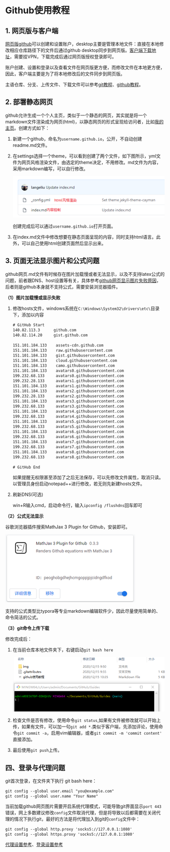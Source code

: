 # Github使用教程

## 1. 网页版与客户端

[网页版github](https://github.com/)可以创建和设置账户，desktop主要是管理本地文件：直接在本地修改相应仓库路径下的文件后通过github desktop同步到网页版。[客户端下载地址](https://desktop.github.com/)，需要挂VPN，下载完成后通过网页版授权登录即可。

账户创建、设置和登录以及查看文件在网页版更方便，而修改文件在本地更方便，因此，客户端主要是为了将本地修改后的文件同步到网页版。

主语仓库、分支、上传文件、下载文件可以参考[git教程](https://www.runoob.com/git/git-tutorial.html)、[github教程](https://www.jianshu.com/p/296d22275cdd)。

## 2. 部署静态网页

github允许生成一个个人主页，类似于一个静态的网页，其实就是将一个markdown文件渲染成为网页(html)，以静态网页的形式呈现给访问者，比如[我的主页](https://langeliu.github.io/)。创建方式如下：

1. 新建一个github，命名为`username.github.io`，公开，不自动创建readme.md文件。

2. 在settings选择一个theme，可以看到创建了两个文件，如下图所示，yml文件为网页风格渲染文件，由选定的theme决定，不用修改。md文件为内容，采用markdown编写，可以自行修改。

   ![image-20201215092948293](img/image-20201215092948293.png) 
   
   创建完成后可以通过`username.github.io`打开页面。
   
3. 在index.md文件中修改想要在静态页面呈现的内容，同时支持html语言。此外，可以自己使用html创建页面然后显示出来。

## 3. 页面无法显示图片和公式问题

github网页.md文件有时候存在图片加载慢或者无法显示，以及不支持latex公式的问题，前者跟DNS、host设置等有关，具体参考[github网页显示图片失败原因](https://blog.csdn.net/qq_38232598/article/details/91346392)，后者则是github本身就不支持公式，需要安装浏览器插件。

**（1）图片加载慢或显示失败**

1. 修改hosts文件，windows系统在`C:\Windows\System32\drivers\etc\`目录下，添加以内容

   ```shell
   # GitHub Start 
   140.82.113.3      github.com
   140.82.114.20     gist.github.com
   
   151.101.184.133    assets-cdn.github.com
   151.101.184.133    raw.githubusercontent.com
   151.101.184.133    gist.githubusercontent.com
   151.101.184.133    cloud.githubusercontent.com
   151.101.184.133    camo.githubusercontent.com
   151.101.184.133    avatars0.githubusercontent.com
   199.232.68.133     avatars0.githubusercontent.com
   199.232.28.133     avatars1.githubusercontent.com
   151.101.184.133    avatars1.githubusercontent.com
   151.101.184.133    avatars2.githubusercontent.com
   199.232.28.133     avatars2.githubusercontent.com
   151.101.184.133    avatars3.githubusercontent.com
   199.232.68.133     avatars3.githubusercontent.com
   151.101.184.133    avatars4.githubusercontent.com
   199.232.68.133     avatars4.githubusercontent.com
   151.101.184.133    avatars5.githubusercontent.com
   199.232.68.133     avatars5.githubusercontent.com
   151.101.184.133    avatars6.githubusercontent.com
   199.232.68.133     avatars6.githubusercontent.com
   151.101.184.133    avatars7.githubusercontent.com
   199.232.68.133     avatars7.githubusercontent.com
   151.101.184.133    avatars8.githubusercontent.com
   199.232.68.133     avatars8.githubusercontent.com
   
   # GitHub End
   ```

   如果提醒无权限甚至添加了之后无法保存，可以先修改文件属性，取消只读。以管理员身份启动notepad++进行修改，若无则先新建hosts文件。

2. 刷新DNS(可选)

   win+R输入cmd，启动命令行，输入`ipconfig /flushdns`回车即可



**（2）公式无法显示**

谷歌浏览器插件搜索MathJax 3 Plugin for Github，安装即可。

![image-20201215095004868](img/image-20201215095004868.png)

支持的公式类型比typora等专业markdown编辑软件少，因此尽量使用简单的、命令简洁的公式。

**（3）git命令上传下载**

修改完成后：

1. 在当前仓库本地文件夹下，右键启动`git bash here`

   ![image-20201215163402775](img/image-20201215163402775.png)

2. 检查文件是否有修改，使用命令`git status`,如果有文件被修改就可以开始上传，如果有文件，可以加一句`git add *`.类似于客户端，先添加评论，使用命令`git commit -a`，启用vim编辑器，或者`git commit -m 'commit content' `直接添加。

3. 最后使用`git push`上传。

## 四、登录与代理问题

git首次登录，在文件夹下执行 git bash here：

```shell
git config --global user.email "you@example.com"
git config --global user.name "Your Name"
```

当前加载github网页图片需要开启系统代理模式，可能导致git界面显示`port 443`错误，网上多数建议修改`config`文件取消代理，但是将导致以后都需要在关闭代理的情况下执行git，最好的方法是将代理加入到git的`config`文件中：

```shell
git config --global http.proxy 'socks5://127.0.0.1:1080'
git config --global https.proxy 'socks5://127.0.0.1:1080'
```

[代理设置参考](https://www.cnblogs.com/on-the-way-w/p/14429014.html)、[登录设置参考](https://www.cnblogs.com/crazytata/p/10083716.html)

 
